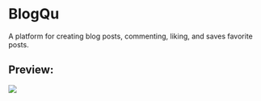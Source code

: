 # BlogQu

A platform for creating blog posts, commenting, liking, and saves favorite posts.

## Preview:

<img src="pv.gif">